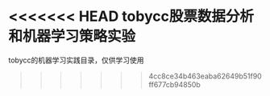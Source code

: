 <<<<<<< HEAD
tobycc股票数据分析和机器学习策略实验
=======
tobycc的机器学习实践目录，仅供学习使用
>>>>>>> 4cc8ce34b463eaba62649b51f90ff677cb94850b
